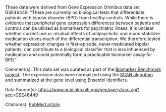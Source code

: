 These data were derived from Gene Expression Omnibus data set GSE46449. "There are currently no biological tests that differentiate patients with bipolar disorder (BPD) from healthy controls. While there is evidence that peripheral gene expression differences between patients and controls can be utilized as biomarkers for psychiatric illness, it is unclear whether current use or residual effects of antipsychotic and mood stabilizer medication drives much of the differential transcription. We therefore tested whether expression changes in first-episode, never-medicated bipolar patients, can contribute to a biological classifier that is less influenced by medication and could potentially form a practicable biomarker assay for BPD."

Comment(s): This data set was curated as part of the [Biomarker Benchmark project](https://osf.io/ssk3t/). The expression data were normalized using the [SCAN algorithm](https://bioconductor.org/packages/release/bioc/html/SCAN.UPC.html) and summarized at the gene level using Ensembl identifiers.

Data Source(s): https://www.ncbi.nlm.nih.gov/geo/query/acc.cgi?acc=GSE46449

Citation(s): [PubMed article](https://www.ncbi.nlm.nih.gov/pubmed/23826396)
